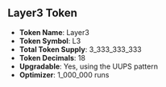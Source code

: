 ## Layer3 Token

- **Token Name**: Layer3
- **Token Symbol**: L3
- **Total Token Supply**: 3_333_333_333
- **Token Decimals**: 18
- **Upgradable**: Yes, using the UUPS pattern
- **Optimizer**: 1_000_000 runs
